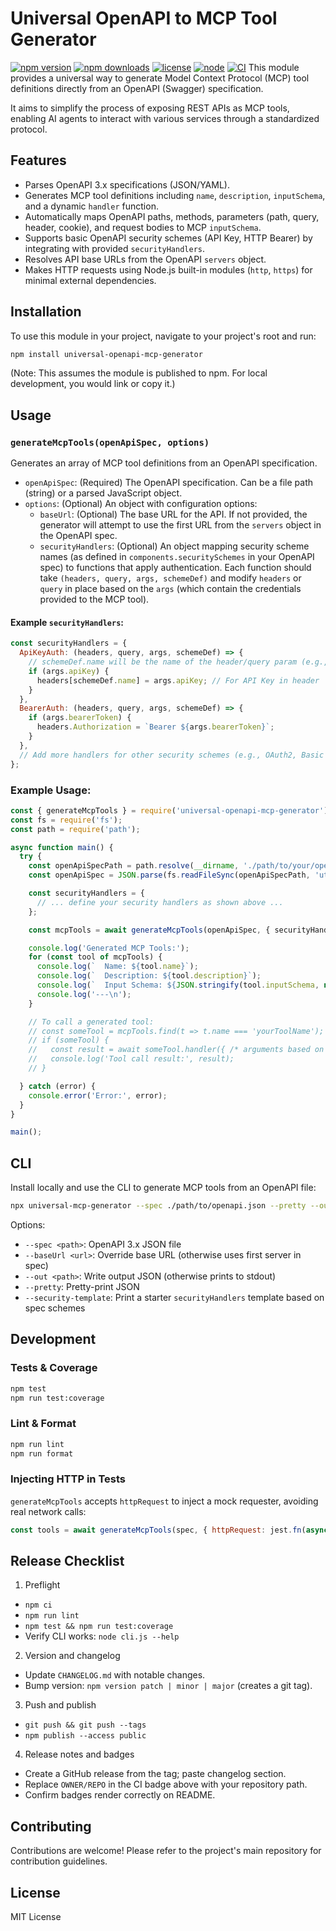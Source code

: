 # Universal OpenAPI to MCP Tool Generator

[![npm version](https://img.shields.io/npm/v/universal-openapi-mcp-generator.svg)](https://www.npmjs.com/package/universal-openapi-mcp-generator)
[![npm downloads](https://img.shields.io/npm/dm/universal-openapi-mcp-generator.svg)](https://www.npmjs.com/package/universal-openapi-mcp-generator)
[![license](https://img.shields.io/badge/license-MIT-blue.svg)](./LICENSE)
[![node](https://img.shields.io/node/v/universal-openapi-mcp-generator.svg)](https://nodejs.org/)
[![CI](https://img.shields.io/github/actions/workflow/status/OWNER/REPO/ci.yml?branch=main)](https://github.com/prodbybuddha/universal-openapi-mcp-generator/actions)
This module provides a universal way to generate Model Context Protocol (MCP) tool definitions directly from an OpenAPI (Swagger) specification.

It aims to simplify the process of exposing REST APIs as MCP tools, enabling AI agents to interact with various services through a standardized protocol.

## Features

- Parses OpenAPI 3.x specifications (JSON/YAML).
- Generates MCP tool definitions including `name`, `description`, `inputSchema`, and a dynamic `handler` function.
- Automatically maps OpenAPI paths, methods, parameters (path, query, header, cookie), and request bodies to MCP `inputSchema`.
- Supports basic OpenAPI security schemes (API Key, HTTP Bearer) by integrating with provided `securityHandlers`.
- Resolves API base URLs from the OpenAPI `servers` object.
- Makes HTTP requests using Node.js built-in modules (`http`, `https`) for minimal external dependencies.

## Installation

To use this module in your project, navigate to your project's root and run:

```bash
npm install universal-openapi-mcp-generator
```

(Note: This assumes the module is published to npm. For local development, you would link or copy it.)

## Usage

### `generateMcpTools(openApiSpec, options)`

Generates an array of MCP tool definitions from an OpenAPI specification.

- `openApiSpec`: (Required) The OpenAPI specification. Can be a file path (string) or a parsed JavaScript object.
- `options`: (Optional) An object with configuration options:
  - `baseUrl`: (Optional) The base URL for the API. If not provided, the generator will attempt to use the first URL from the `servers` object in the OpenAPI spec.
  - `securityHandlers`: (Optional) An object mapping security scheme names (as defined in `components.securitySchemes` in your OpenAPI spec) to functions that apply authentication. Each function should take `(headers, query, args, schemeDef)` and modify `headers` or `query` in place based on the `args` (which contain the credentials provided to the MCP tool).

#### Example `securityHandlers`:

```javascript
const securityHandlers = {
  ApiKeyAuth: (headers, query, args, schemeDef) => {
    // schemeDef.name will be the name of the header/query param (e.g., 'X-API-Key')
    if (args.apiKey) {
      headers[schemeDef.name] = args.apiKey; // For API Key in header
    }
  },
  BearerAuth: (headers, query, args, schemeDef) => {
    if (args.bearerToken) {
      headers.Authorization = `Bearer ${args.bearerToken}`;
    }
  },
  // Add more handlers for other security schemes (e.g., OAuth2, Basic Auth)
};
```

### Example Usage:

```javascript
const { generateMcpTools } = require('universal-openapi-mcp-generator');
const fs = require('fs');
const path = require('path');

async function main() {
  try {
    const openApiSpecPath = path.resolve(__dirname, './path/to/your/openapi.json');
    const openApiSpec = JSON.parse(fs.readFileSync(openApiSpecPath, 'utf8'));

    const securityHandlers = {
      // ... define your security handlers as shown above ...
    };

    const mcpTools = await generateMcpTools(openApiSpec, { securityHandlers });

    console.log('Generated MCP Tools:');
    for (const tool of mcpTools) {
      console.log(`  Name: ${tool.name}`);
      console.log(`  Description: ${tool.description}`);
      console.log(`  Input Schema: ${JSON.stringify(tool.inputSchema, null, 2)}`);
      console.log('---\n');
    }

    // To call a generated tool:
    // const someTool = mcpTools.find(t => t.name === 'yourToolName');
    // if (someTool) {
    //   const result = await someTool.handler({ /* arguments based on inputSchema */ });
    //   console.log('Tool call result:', result);
    // }

  } catch (error) {
    console.error('Error:', error);
  }
}

main();
```

## CLI

Install locally and use the CLI to generate MCP tools from an OpenAPI file:

```bash
npx universal-mcp-generator --spec ./path/to/openapi.json --pretty --out tools.json
```

Options:
- `--spec <path>`: OpenAPI 3.x JSON file
- `--baseUrl <url>`: Override base URL (otherwise uses first server in spec)
- `--out <path>`: Write output JSON (otherwise prints to stdout)
- `--pretty`: Pretty-print JSON
- `--security-template`: Print a starter `securityHandlers` template based on spec schemes

## Development

### Tests & Coverage

```bash
npm test
npm run test:coverage
```

### Lint & Format

```bash
npm run lint
npm run format
```

### Injecting HTTP in Tests

`generateMcpTools` accepts `httpRequest` to inject a mock requester, avoiding real network calls:

```js
const tools = await generateMcpTools(spec, { httpRequest: jest.fn(async () => ({ statusCode: 200, body: '{}' })) })
```

## Release Checklist

1) Preflight
- `npm ci`
- `npm run lint`
- `npm test && npm run test:coverage`
- Verify CLI works: `node cli.js --help`

2) Version and changelog
- Update `CHANGELOG.md` with notable changes.
- Bump version: `npm version patch | minor | major` (creates a git tag).

3) Push and publish
- `git push && git push --tags`
- `npm publish --access public`

4) Release notes and badges
- Create a GitHub release from the tag; paste changelog section.
- Replace `OWNER/REPO` in the CI badge above with your repository path.
- Confirm badges render correctly on README.

## Contributing

Contributions are welcome! Please refer to the project's main repository for contribution guidelines.

## License

MIT License
